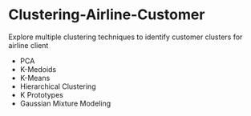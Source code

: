 # Clustering-Airline-Customer
Explore multiple clustering techniques to identify customer clusters for airline client
* PCA
* K-Medoids
* K-Means
* Hierarchical Clustering
* K Prototypes
* Gaussian Mixture Modeling

